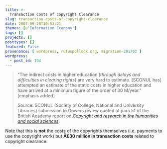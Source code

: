 ```yaml
---
title: >-
  Transaction Costs of Copyright Clearance
slug: transaction-costs-of-copyright-clearance
date: 2007-09-28T10:53:21
themes: [u'Information Economy']
tags: []
projects: []
posttypes: []
featured: False
provenance: [ wordpress, rufuspollock.org, migration-201703 ]
wordpress:
  - post_id: 194
---
```


> "The indirect costs in higher education (*through delays and difficulties in clearing rights*) are very hard to estimate. [SCONUL has] attempted an estimate of the static costs in higher education and have arrived at a minimum figure of the order of 30 M/year." [emphasis added]
> 
> Source: SCONUL (Society of College, National and University Libraries) submission to Gowers review quoted at para 51 of the British Academy report on [*Copyright and research in the humanities and social sciences*](http://www.britac.ac.uk/reports/copyright/).

Note that this is **not** the costs of the copyrights themselves (i.e. payments to use the copyright work) but **Â£30 million in transaction costs** related to copyright clearance.


